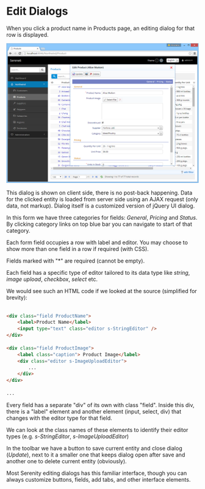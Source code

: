 
# Edit Dialogs

When you click a product name in Products page, an editing dialog for that row is displayed.

![Product Editing](../getting_started/img/product_editing.jpg)

This dialog is shown on client side, there is no post-back happening. Data for the clicked entity is loaded from server side using an AJAX request (only data, not markup). Dialog itself is a customized version of jQuery UI dialog.

In this form we have three categories for fields: *General*, *Pricing* and *Status*. By clicking category links on top blue bar you can navigate to start of that category.

Each form field occupies a row with label and editor. You may choose to show more than one 
field in a row if required (with CSS).

Fields marked with "*" are required (cannot be empty).

Each field has a specific type of editor tailored to its data type like *string*, *image upload*, *checkbox*, *select* etc.

We would see such an HTML code if we looked at the source (simplified for brevity):

```html

<div class="field ProductName">
    <label>Product Name</label>
    <input type="text" class="editor s-StringEditor" />
</div>

<div class="field ProductImage">
    <label class="caption"> Product Image</label>
    <div class="editor s-ImageUploadEditor">
        ...
    </div>
</div>

...
```

Every field has a separate "div" of its own with class "field". Inside this div, there is a "label" element and another element (input, select, div) that changes with the editor type for that field.

We can look at the class names of these elements to identify their editor types (e.g. *s-StringEditor*, *s-ImageUploadEditor*)


In the toolbar we have a button to save current entity and close dialog (*Update*), next to it a smaller one that keeps dialog open after save and another one to delete current entity (obviously).

Most Serenity editing dialogs has this familiar interface, though you can always customize buttons, fields, add tabs, and other interface elements.